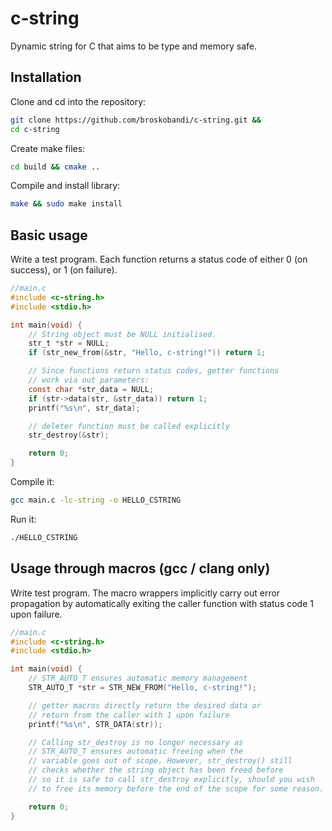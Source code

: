 # c-string
Dynamic string for C that aims to be type and memory safe.

## Installation
Clone and cd into the repository:
```bash
git clone https://github.com/broskobandi/c-string.git &&
cd c-string
```

Create make files:
```bash
cd build && cmake ..
```

Compile and install library:
```bash
make && sudo make install
```

## Basic usage
Write a test program.
Each function returns a status code of either 0 (on success), or 1 (on failure).
```c
//main.c
#include <c-string.h>
#include <stdio.h>

int main(void) {
    // String object must be NULL initialised.
    str_t *str = NULL;
    if (str_new_from(&str, "Hello, c-string!")) return 1;

    // Since functions return status codes, getter functions
    // work via out parameters:
    const char *str_data = NULL;
    if (str->data(str, &str_data)) return 1;
    printf("%s\n", str_data);

    // deleter function must be called explicitly
    str_destroy(&str);

    return 0;
}
```
Compile it:
```bash
gcc main.c -lc-string -o HELLO_CSTRING
```
Run it:
```bash
./HELLO_CSTRING
```

## Usage through macros (gcc / clang only)
Write test program.
The macro wrappers implicitly carry out error propagation by
automatically exiting the caller function with status code 1
upon failure.

```c
//main.c
#include <c-string.h>
#include <stdio.h>

int main(void) {
    // STR_AUTO_T ensures automatic memory management
    STR_AUTO_T *str = STR_NEW_FROM("Hello, c-string!");

    // getter macros directly return the desired data or
    // return from the caller with 1 upon failure
    printf("%s\n", STR_DATA(str));

    // Calling str_destroy is no longer necessary as 
    // STR_AUTO_T ensures automatic freeing when the
    // variable goes out of scope. However, str_destroy() still
    // checks whether the string object has been freed before
    // so it is safe to call str_destroy explicitly, should you wish
    // to free its memory before the end of the scope for some reason.

    return 0;
}
```
